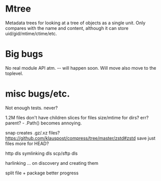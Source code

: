 Mtree
=====

Metadata trees for looking at a tree of objects as a single unit. Only
compares with the name and content, although it can store uid/gid/mtime/ctime/etc.


Big bugs
========

No real module API atm. -- will happen soon.
Will move also move to the toplevel.

misc bugs/etc.
==============

Not enough tests. never?

1.2M files
    don't have children slices for files
    size/mtime for dirs?
    err?
    parent? - .Path() becomes annoying.


snap creates .gz/.xz files?
    https://github.com/klauspost/compress/tree/master/zstd#zstd
    save just files more for HEAD?

http dls
    symlinking dls
scp/sftp dls

harlinking ... on discovery and creating them

split file + package
better progress
